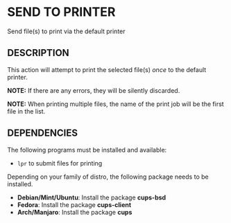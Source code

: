 SEND TO PRINTER
===============

Send file(s) to print via the default printer

DESCRIPTION
-----------

This action will attempt to print the selected file(s) *once* to the default
printer.

__NOTE:__ If there are any errors, they will be silently discarded.

__NOTE:__ When printing multiple files, the name of the print job will be the
first file in the list.

DEPENDENCIES
------------

The following programs must be installed and available:

* `lpr` to submit files for printing

Depending on your family of distro, the following package needs to be
installed.

* __Debian/Mint/Ubuntu__: Install the package **cups-bsd**
* __Fedora__: Install the package **cups-client**
* __Arch/Manjaro__: Install the package **cups**
